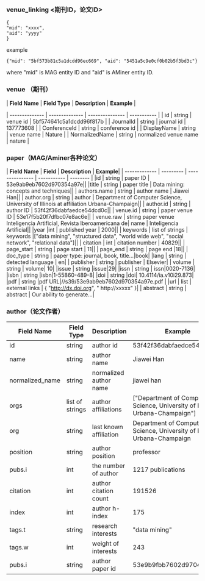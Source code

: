 ### venue_linking <期刊ID，论文ID>

```{
{
"mid": "xxxx",
"aid": "yyyy"
}
```

example

```
{"mid": "5bf573b81c5a1dcdd96ec669", "aid": "5451a5c9e0cf0b02b5f3bd3c"}
```


where "mid" is MAG entity ID and "aid" is AMiner entity ID.

### venue （期刊）


| **Field Name** | **Field Type** | **Description** | **Example** |

| -------------- | -------------- | --------------- | ----------- |
| id             | string | venue id | 5bf574641c5a1dcdd96f817b |
| JournalId      | string | journal id | 137773608 |
| ConferenceId   | string | conference id |
| DisplayName    | string | venue name | Nature |
| NormalizedName | string | normalized venue name | nature |

### paper（MAG/Aminer各种论文）

| **Field Name** | **Field** | **Description** | **Example**|
| ------------- | --------- | --------------- | ----------- | -------- |
|id      | string      | paper ID          | 53e9ab9eb7602d970354a97e||
|title              | string      | paper title       | Data mining: concepts and techniques||
| authors.name   | string    | author name |  Jiawei Han||
| author.org     | string   | author   | Department of Computer Science, University of Illinois at  affiliation  Urbana-Champaign||
| author.id      | string    | author ID                   | 53f42f36dabfaedce54dcd0c||
| venue.id       | string    | paper venue ID              | 53e17f5b20f7dfbc07e8ac6e||
| venue.raw      | string    paper venue                   Inteligencia Artificial, Revista Iberoamericana de| name     | Inteligencia Artificial||
|year             |int         | published year             | 2000||
| keywords       | list of   strings   | keywords |["data mining", "structured data", "world wide web", "social network", "relational data"]||
| citation   | int  | citation number  |   40829||
| page_start    | string    | page start           | 11||
| page_end      | string    | page end             |18||
| doc_type      | string    | paper type: journal, book, title…|book|
|lang           | string    | detected  language |  en|
| publisher     | string    | publisher     | Elsevier|
| volume        | string    | volume|   10|
|issue          | string    |issue|29|
|issn           | string    | issn|0020-7136|
|isbn           | string    |isbn|1-55860-489-8|
|doi            | string    |doi| 10.4114/ia.v10i29.873|
|pdf    | string |pdf URL|//s39/53e9ab9eb7602d970354a97e.pdf |
|url   |    list       | external links   | { "http://dx.doi.org", " http://xxxxx" }|
| abstract   | string   | abstract         | Our ability to generate…|

### author（论文作者）

| **Field Name** | **Field Type** | **Description** | **Example** |
| -------------- | -------------- | --------------- | ----------- |
|id|string|author id| 53f42f36dabfaedce54dcd0c|
|name|string|author name| Jiawei Han|
|normalized_name |  string| normalized author name   | jiawei han|
|orgs| list of strings   | author affiliations|["Department of Computer Science, University of Illinois  at Urbana-Champaign"] |
|org|string| last known affiliation   | Department of Computer Science, University of Illinois at Urbana-Champaign|
| position|string   | author position|professor|
|pubs.i |int|the number of author       |1217  publications|
|citation|int| author citation count    |191526|
|index|int| author h-index|175|
|tags.t|string| research interests       | "data mining"|
|tags.w|int| weight of interests|243|
|pubs.i|string| author paper id| 53e9b9fbb7602d97045f7bb8|




